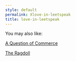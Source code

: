 ```yaml
---
style: default
permalink: Xlove-in-leetspeak
title: love-in-leetspeak
---
```

You may also like:

[A Question of Commerce](http://scp-wiki.net/a-question-of-commerce)

[The Ragdoll](http://scp-wiki.net/the-ragdoll)
